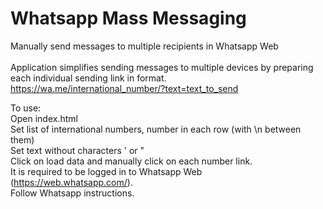 # Whatsapp Mass Messaging

Manually send messages to multiple recipients in Whatsapp Web<br /><br />
Application simplifies sending messages to multiple devices by preparing each individual sending link in format.<br />
https://wa.me/international_number/?text=text_to_send<br />

To use:<br />
Open index.html<br />
Set list of international numbers, number in each row (with \n between them)<br />
Set text without characters ' or "<br />
Click on load data and manually click on each number link.<br />
It is required to be logged in to Whatsapp Web (https://web.whatsapp.com/).<br />
Follow Whatsapp instructions.
